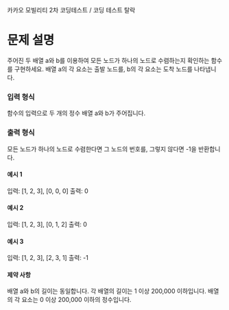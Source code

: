 카카오 모빌리티 2차 코딩테스트 / 코딩 테스트 탈락

# 문제 설명

주어진 두 배열 a와 b를 이용하여 모든 노드가 하나의 노드로 수렴하는지 확인하는 함수를 구현하세요. 배열 a의 각 요소는 출발 노드를, b의 각 요소는 도착 노드를 나타냅니다.

### 입력 형식

함수의 입력으로 두 개의 정수 배열 a와 b가 주어집니다.

### 출력 형식

모든 노드가 하나의 노드로 수렴한다면 그 노드의 번호를, 그렇지 않다면 -1을 반환합니다.

#### 예시 1

입력: [1, 2, 3], [0, 0, 0]
출력: 0

#### 예시 2

입력: [1, 2, 3], [0, 1, 2]
출력: 0

#### 예시 3

입력: [1, 2, 3], [2, 3, 1]
출력: -1

#### 제약 사항

배열 a와 b의 길이는 동일합니다.
각 배열의 길이는 1 이상 200,000 이하입니다.
배열의 각 요소는 0 이상 200,000 이하의 정수입니다.
